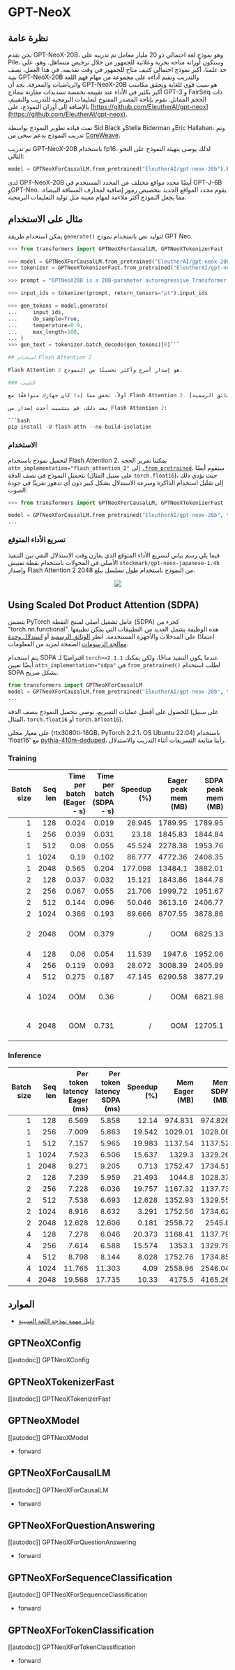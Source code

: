 # GPT-NeoX

## نظرة عامة

نحن نقدم GPT-NeoX-20B، وهو نموذج لغة احتمالي ذو 20 مليار معامل تم تدريبه على Pile، وستكون أوزانه متاحة بحرية وعلانية للجمهور من خلال ترخيص متساهل. وهو، على حد علمنا، أكبر نموذج احتمالي كثيف متاح للجمهور في وقت تقديمه. في هذا العمل، نصف بنية GPT-NeoX-20B والتدريب ونقيم أداءه على مجموعة من مهام فهم اللغة والرياضيات والمعرفة. نجد أن GPT-NeoX-20B هو سبب قوي للغاية ويحقق مكاسب أكبر بكثير في الأداء عند تقييمه بخمسة تسديدات مقارنة بنماذج GPT-3 و FairSeq ذات الحجم المماثل. نقوم بإتاحة المصدر المفتوح لتعليمات البرمجية للتدريب والتقييم، بالإضافة إلى أوزان النموذج، على [https://github.com/EleutherAI/gpt-neox](https://github.com/EleutherAI/gpt-neox).

تمت قيادة تطوير النموذج بواسطة Sid Black وStella Biderman وEric Hallahan، وتم تدريب النموذج بدعم سخي من [CoreWeave](https://www.coreweave.com/).

تم تدريب GPT-NeoX-20B باستخدام fp16، لذلك يوصى بتهيئة النموذج على النحو التالي:

```python
model = GPTNeoXForCausalLM.from_pretrained("EleutherAI/gpt-neox-20b").half().cuda()
```

لدى GPT-NeoX-20B أيضًا محدد مواقع مختلف عن المحدد المستخدم في GPT-J-6B وGPT-Neo. يقوم محدد المواقع الجديد بتخصيص رموز إضافية لمحارف المسافة البيضاء، مما يجعل النموذج أكثر ملاءمة لمهام معينة مثل توليد التعليمات البرمجية.

## مثال على الاستخدام

يمكن استخدام طريقة `generate()` لتوليد نص باستخدام نموذج GPT Neo.

```python
>>> from transformers import GPTNeoXForCausalLM, GPTNeoXTokenizerFast

>>> model = GPTNeoXForCausalLM.from_pretrained("EleutherAI/gpt-neox-20b")
>>> tokenizer = GPTNeoXTokenizerFast.from_pretrained("EleutherAI/gpt-neox-20b")

>>> prompt = "GPTNeoX20B is a 20B-parameter autoregressive Transformer model developed by EleutherAI."

>>> input_ids = tokenizer(prompt, return_tensors="pt").input_ids

>>> gen_tokens = model.generate(
...     input_ids,
...     do_sample=True,
...     temperature=0.9,
...     max_length=100,
... )
>>> gen_text = tokenizer.batch_decode(gen_tokens)[0]```

## استخدام Flash Attention 2

Flash Attention 2 هو إصدار أسرع وأكثر تحسينًا من النموذج.

### التثبيت

أولاً، تحقق مما إذا كان جهازك متوافقًا مع Flash Attention 2. يمكن العثور على أحدث قائمة بالأجهزة المتوافقة في [الوثائق الرسمية](https://github.com/Dao-AILab/flash-attention#installation-and-features). إذا لم يكن جهازك متوافقًا مع Flash Attention 2، فيمكنك الاستفادة من تحسينات نواة الاهتمام من خلال دعم Better Transformer المشمول [أعلاه](https://huggingface.co/docs/transformers/main/en/model_doc/bark#using-better-transformer).

بعد ذلك، قم بتثبيت أحدث إصدار من Flash Attention 2:

```bash
pip install -U flash-attn --no-build-isolation
```

### الاستخدام

لتحميل نموذج باستخدام Flash Attention 2، يمكننا تمرير الحجة `attn_implementation="flash_attention_2"` إلى [`.from_pretrained`](https://huggingface.co/docs/transformers/main/en/main_classes/model#transformers.PreTrainedModel.from_pretrained). سنقوم أيضًا بتحميل النموذج في نصف الدقة (على سبيل المثال `torch.float16`)، حيث يؤدي ذلك إلى تقليل استخدام الذاكرة وسرعة الاستدلال بشكل كبير دون أي تدهور تقريبًا في جودة الصوت:

```python
>>> from transformers import GPTNeoXForCausalLM, GPTNeoXTokenizerFast

model = GPTNeoXForCausalLM.from_pretrained("EleutherAI/gpt-neox-20b", torch_dtype=torch.float16, attn_implementation="flash_attention_2").to(device)
...
```

### تسريع الأداء المتوقع

فيما يلي رسم بياني لتسريع الأداء المتوقع الذي يقارن وقت الاستدلال النقي بين التنفيذ الأصلي في المحولات باستخدام نقطة تفتيش `stockmark/gpt-neox-japanese-1.4b` وإصدار Flash Attention 2 من النموذج باستخدام طول تسلسل يبلغ 2048.

<div style="text-align: center">
<img src="https://huggingface.co/datasets/ybelkada/documentation-images/resolve/main/gpt-neox-1.8b-speedup.jpg">
</div>


## Using Scaled Dot Product Attention (SDPA)

يتضمن PyTorch عامل تشغيل أصلي لمنتج النقطة (SDPA) كجزء من "torch.nn.functional". هذه الوظيفة
يشمل العديد من التطبيقات التي يمكن تطبيقها اعتمادًا على المدخلات والأجهزة المستخدمة. انظر
[الوثائق الرسمية](https://pytorch.org/docs/stable/generated/torch.nn.functional.scaled_dot_product_attention.html)
أو [استدلال وحدة معالجة الرسومات](https://huggingface.co/docs/transformers/main/en/perf_infer_gpu_one#pytorch-scaled-dot-product-attention)
الصفحة لمزيد من المعلومات.

يتم استخدام SDPA افتراضيًا لـ `torch>=2.1.1` عندما يكون التنفيذ متاحًا، ولكن يمكنك أيضًا تعيين
`attn_implementation="sdpa"` في `from_pretrained()` لطلب استخدام SDPA بشكل صريح.

```python
from transformers import GPTNeoXForCausalLM
model = GPTNeoXForCausalLM.from_pretrained("EleutherAI/gpt-neox-20b", torch_dtype=torch.float16, attn_implementation="sdpa")
...
```

للحصول على أفضل عمليات التسريع، نوصي بتحميل النموذج بنصف الدقة (على سبيل المثال، `torch.float16` أو `torch.bfloat16`).

على معيار محلي (rtx3080ti-16GB، PyTorch 2.2.1، OS Ubuntu 22.04) باستخدام 'float16' مع
[pythia-410m-deduped](https://huggingface.co/EleutherAI/pythia-410m-deduped)، رأينا
متابعة التسريعات أثناء التدريب والاستدلال.


### Training
| Batch size |    Seq len | Time per batch (Eager - s) |    Time per batch (SDPA - s) | Speedup (%) | Eager peak mem (MB) | SDPA peak mem (MB) |    Mem saving (%) |
|-----------:|-----------:|---------------------------:|-----------------------------:|------------:|--------------------:|-------------------:|------------------:|
|          1 |        128 |                      0.024 |                        0.019 |      28.945 |             1789.95 |            1789.95 |                 0 |
|          1 |        256 |                      0.039 |                        0.031 |       23.18 |             1845.83 |            1844.84 |             0.053 |
|          1 |        512 |                       0.08 |                        0.055 |      45.524 |             2278.38 |            1953.76 |            16.615 |
|          1 |       1024 |                       0.19 |                        0.102 |      86.777 |             4772.36 |            2408.35 |            98.159 |
|          1 |       2048 |                      0.565 |                        0.204 |     177.098 |             13484.1 |            3882.01 |           247.348 |
|          2 |        128 |                      0.037 |                        0.032 |      15.121 |             1843.86 |            1844.78 |             -0.05 |
|          2 |        256 |                      0.067 |                        0.055 |      21.706 |             1999.72 |            1951.67 |             2.462 |
|          2 |        512 |                      0.144 |                        0.096 |      50.046 |             3613.16 |            2406.77 |            50.125 |
|          2 |       1024 |                      0.366 |                        0.193 |      89.666 |             8707.55 |            3878.86 |           124.487 |
|          2 |       2048 |                        OOM |                        0.379 |           / |                 OOM |            6825.13 | SDPA does not OOM |
|          4 |        128 |                       0.06 |                        0.054 |      11.539 |              1947.6 |            1952.06 |            -0.228 |
|          4 |        256 |                      0.119 |                        0.093 |      28.072 |             3008.39 |            2405.99 |            25.038 |
|          4 |        512 |                      0.275 |                        0.187 |      47.145 |             6290.58 |            3877.29 |            62.242 |
|          4 |       1024 |                        OOM |                         0.36 |           / |                 OOM |            6821.98 | SDPA does not OOM |
|          4 |       2048 |                        OOM |                        0.731 |           / |                 OOM |            12705.1 | SDPA does not OOM |

### Inference
|    Batch size |      Seq len |    Per token latency Eager (ms) |    Per token latency SDPA (ms) |    Speedup (%) |    Mem Eager (MB) |   Mem SDPA (MB) |    Mem saved (%) |
|--------------:|-------------:|--------------------------------:|-------------------------------:|---------------:|------------------:|----------------:|-----------------:|
|             1 |          128 |                           6.569 |                          5.858 |          12.14 |           974.831 |         974.826 |                0 |
|             1 |          256 |                           7.009 |                          5.863 |         19.542 |           1029.01 |         1028.08 |             0.09 |
|             1 |          512 |                           7.157 |                          5.965 |         19.983 |           1137.54 |         1137.52 |            0.001 |
|             1 |         1024 |                           7.523 |                          6.506 |         15.637 |            1329.3 |         1329.26 |            0.003 |
|             1 |         2048 |                           9.271 |                          9.205 |          0.713 |           1752.47 |         1734.51 |            1.036 |
|             2 |          128 |                           7.239 |                          5.959 |         21.493 |            1044.8 |         1028.37 |            1.597 |
|             2 |          256 |                           7.228 |                          6.036 |         19.757 |           1167.32 |         1137.73 |            2.601 |
|             2 |          512 |                           7.538 |                          6.693 |         12.628 |           1352.93 |         1329.55 |            1.758 |
|             2 |         1024 |                           8.916 |                          8.632 |          3.291 |           1752.56 |         1734.62 |            1.034 |
|             2 |         2048 |                          12.628 |                         12.606 |          0.181 |           2558.72 |          2545.8 |            0.508 |
|             4 |          128 |                           7.278 |                          6.046 |         20.373 |           1168.41 |         1137.79 |            2.691 |
|             4 |          256 |                           7.614 |                          6.588 |         15.574 |            1353.1 |         1329.79 |            1.753 |
|             4 |          512 |                           8.798 |                          8.144 |          8.028 |           1752.76 |         1734.85 |            1.032 |
|             4 |         1024 |                          11.765 |                         11.303 |           4.09 |           2558.96 |         2546.04 |            0.508 |
|             4 |         2048 |                          19.568 |                         17.735 |          10.33 |            4175.5 |         4165.26 |            0.246 |



## الموارد

- [دليل مهمة نمذجة اللغة السببية](../tasks/language_modeling)

## GPTNeoXConfig

[[autodoc]] GPTNeoXConfig

## GPTNeoXTokenizerFast

[[autodoc]] GPTNeoXTokenizerFast

## GPTNeoXModel

[[autodoc]] GPTNeoXModel

- forward

## GPTNeoXForCausalLM

[[autodoc]] GPTNeoXForCausalLM

- forward

## GPTNeoXForQuestionAnswering

[[autodoc]] GPTNeoXForQuestionAnswering

- forward

## GPTNeoXForSequenceClassification

[[autodoc]] GPTNeoXForSequenceClassification

- forward

## GPTNeoXForTokenClassification

[[autodoc]] GPTNeoXForTokenClassification

- forward